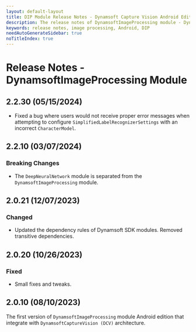 ```yaml
---
layout: default-layout
title: DIP Module Release Notes - Dynamsoft Capture Vision Android Edition
description: The release notes of DynamsoftImageProcessing module - Dynamsoft Capture Vision Android Edition.
keywords: release notes, image processing, Android, DIP
needAutoGenerateSidebar: true
noTitleIndex: true
---
```


# Release Notes - DynamsoftImageProcessing Module

## 2.2.30 (05/15/2024)

- Fixed a bug where users would not receive proper error messages when attempting to configure `SimplifiedLabelRecognizerSettings` with an incorrect `CharacterModel`.

## 2.2.10 (03/07/2024)

### Breaking Changes

- The `DeepNeuralNetwork` module is separated from the `DynamsoftImageProcessing` module.

## 2.0.21 (12/07/2023)

### Changed

- Updated the dependency rules of Dynamsoft SDK modules. Removed transitive dependencies.

## 2.0.20 (10/26/2023)

### Fixed

- Small fixes and tweaks.

## 2.0.10 (08/10/2023)

The first version of `DynamsoftImageProcessing` module Android edition that integrate with `DynamsoftCaptureVision (DCV)` architecture.
